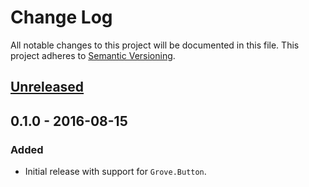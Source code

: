 # Change Log
All notable changes to this project will be documented in this file.
This project adheres to [Semantic Versioning](http://semver.org/).

## [Unreleased]

## 0.1.0 - 2016-08-15
### Added
- Initial release with support for `Grove.Button`.

[Unreleased]: https://github.com/bendiken/nerves_grove/compare/0.1.0...HEAD
